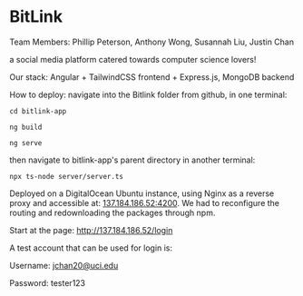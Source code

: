 # BitLink

Team Members: Phillip Peterson, Anthony Wong, Susannah Liu, Justin Chan

a social media platform catered towards computer science lovers!

Our stack:
Angular + TailwindCSS frontend + Express.js, MongoDB backend

How to deploy:
navigate into the Bitlink folder from github,
in one terminal:

`cd bitlink-app`

`ng build`

`ng serve`

then navigate to bitlink-app's parent directory in another terminal:

`npx ts-node server/server.ts`

Deployed on a DigitalOcean Ubuntu instance, using Nginx as a reverse proxy and accessible at: [137.184.186.52:4200](https://137.184.186.52/).
We had to reconfigure the routing and redownloading the packages through npm.

Start at the page: http://137.184.186.52/login

A test account that can be used for login is:

Username: jchan20@uci.edu

Password: tester123
